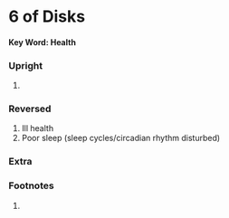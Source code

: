 # 6 of Disks

#### Key Word: Health



### Upright

1) 



### Reversed

1) Ill health
2) Poor sleep (sleep cycles/circadian rhythm disturbed)



### Extra





### Footnotes

1. 